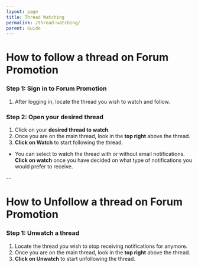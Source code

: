 ```yaml
---
layout: page
title: Thread Watching
permalink: /thread-watching/
parent: Guide
---
```


# How to follow a thread on Forum Promotion

### Step 1: Sign in to Forum Promotion

1. After logging in, locate the thread you wish to watch and follow.

### Step 2: Open your desired thread
1. Click on your **desired thread to watch**.
2. Once you are on the main thread, look in the **top right** above the thread.
3. **Click on Watch** to start following the thread.

- You can select to watch the thread with or without email notifications. **Click on watch** once you have decided on what type of notifications you would prefer to receive. 

--

# How to Unfollow a thread on Forum Promotion

### Step 1: Unwatch a thread

1. Locate the thread you wish to stop receiving notifications for anymore.
2. Once you are on the main thread, look in the **top right** above the thread.
3. **Click on Unwatch** to start unfollowing the thread.